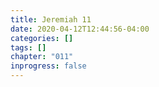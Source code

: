 ```yaml
---
title: Jeremiah 11
date: 2020-04-12T12:44:56-04:00
categories: []
tags: []
chapter: "011"
inprogress: false
---
```


